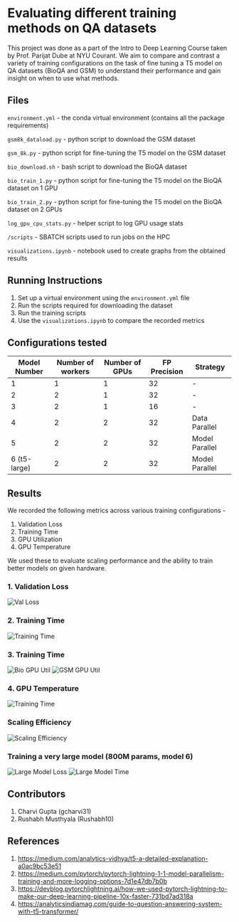 # Evaluating different training methods on QA datasets

This project was done as a part of the Intro to Deep Learning Course taken by Prof. Parijat Dube at NYU Courant. We aim to compare and contrast a variety of training configurations on the task of fine tuning a T5 model on QA datasets (BioQA and GSM) to understand their performance and gain insight on when to use what methods.

## Files

`environment.yml` - the conda virtual environment (contains all the package requirements) 

`gsm8k_dataload.py` - python script to download the GSM dataset

`gsm_8k.py` - python script for fine-tuning the T5 model on the GSM dataset

`bio_download.sh` - bash script to download the BioQA dataset

`bio_train_1.py` - python script for fine-tuning the T5 model on the BioQA dataset on 1 GPU

`bio_train_2.py` - python script for fine-tuning the T5 model on the BioQA dataset on 2 GPUs

`log_gpu_cpu_stats.py` - helper script to log GPU usage stats

`/scripts` - SBATCH scripts used to run jobs on the HPC

`visualizations.ipynb` - notebook used to create graphs from the obtained results

## Running Instructions

1) Set up a virtual environment using the `environment.yml` file
2) Run the scripts required for downloading the dataset
3) Run the training scripts 
4) Use the `visualizations.ipynb` to compare the recorded metrics


## Configurations tested

| Model Number | Number of workers | Number of GPUs | FP Precision | Strategy       |
|--------------|-------------------|----------------|--------------|----------------|
| 1            | 1                 | 1              | 32           | -              |
| 2            | 2                 | 1              | 32           | -              |
| 3            | 2                 | 1              | 16           | -              |
| 4            | 2                 | 2              | 32           | Data Parallel  |
| 5            | 2                 | 2              | 32           | Model Parallel |
| 6 (t5-large) | 2                 | 2              | 32           | Model Parallel |


## Results
We recorded the following metrics across various training configurations - 
1) Validation Loss
2) Training Time
3) GPU Utilization
4) GPU Temperature

We used these to evaluate scaling performance and the ability to train better models on given hardware.

### 1. Validation Loss
![Val Loss](/graphs/val_loss.png)

### 2. Training Time
![Training Time](/graphs/training_time.png)

### 3. Training Time
![Bio GPU Util](/graphs/gpu_3_bio.png)
![GSM GPU Util](/graphs/gpu_3_gsm.png)

### 4. GPU Temperature
![Training Time](/graphs/max_temp.png)

### Scaling Efficiency
![Scaling Efficiency](/graphs/scaling_performance.png)

### Training a very large model (800M params, model 6)
![Large Model Loss](/graphs/big_model_loss.png)
![Large Model Time](/graphs/big_model_time.png)

## Contributors

1) Charvi Gupta (gcharvi31)
2) Rushabh Musthyala (Rushabh10)

## References
1) https://medium.com/analytics-vidhya/t5-a-detailed-explanation-a0ac9bc53e51
2) https://medium.com/pytorch/pytorch-lightning-1-1-model-parallelism-training-and-more-logging-options-7d1e47db7b0b
3) https://devblog.pytorchlightning.ai/how-we-used-pytorch-lightning-to-make-our-deep-learning-pipeline-10x-faster-731bd7ad318a
4) https://analyticsindiamag.com/guide-to-question-answering-system-with-t5-transformer/